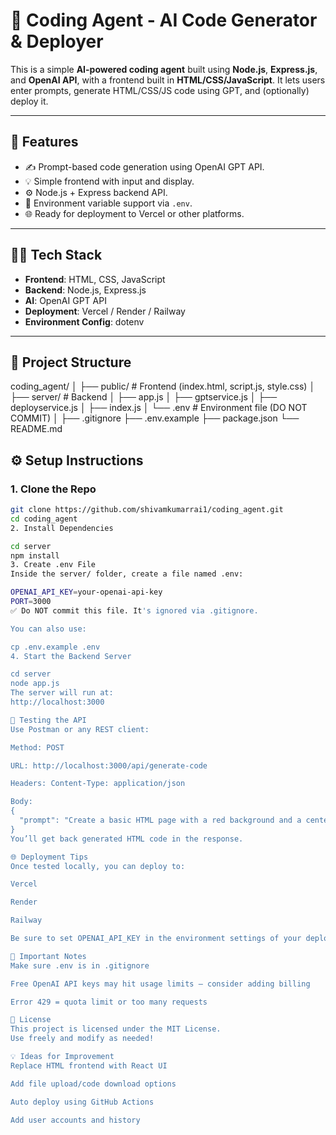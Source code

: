 # 🧠 Coding Agent - AI Code Generator & Deployer

This is a simple **AI-powered coding agent** built using **Node.js**, **Express.js**, and **OpenAI API**, with a frontend built in **HTML/CSS/JavaScript**. It lets users enter prompts, generate HTML/CSS/JS code using GPT, and (optionally) deploy it.

---

## 🚀 Features

- ✍️ Prompt-based code generation using OpenAI GPT API.
- 💡 Simple frontend with input and display.
- ⚙️ Node.js + Express backend API.
- 🔐 Environment variable support via `.env`.
- 🌐 Ready for deployment to Vercel or other platforms.

---

## 🧑‍💻 Tech Stack

- **Frontend**: HTML, CSS, JavaScript
- **Backend**: Node.js, Express.js
- **AI**: OpenAI GPT API
- **Deployment**: Vercel / Render / Railway
- **Environment Config**: dotenv

---

## 📁 Project Structure

coding_agent/
│
├── public/ # Frontend (index.html, script.js, style.css)
│
├── server/ # Backend
│ ├── app.js
│ ├── gptservice.js
│ ├── deployservice.js
│ ├── index.js
│ └── .env # Environment file (DO NOT COMMIT)
│
├── .gitignore
├── .env.example
├── package.json
└── README.md


## ⚙️ Setup Instructions

### 1. Clone the Repo

```bash
git clone https://github.com/shivamkumarrai1/coding_agent.git
cd coding_agent
2. Install Dependencies

cd server
npm install
3. Create .env File
Inside the server/ folder, create a file named .env:

OPENAI_API_KEY=your-openai-api-key
PORT=3000
✅ Do NOT commit this file. It's ignored via .gitignore.

You can also use:

cp .env.example .env
4. Start the Backend Server

cd server
node app.js
The server will run at:
http://localhost:3000

🧪 Testing the API
Use Postman or any REST client:

Method: POST

URL: http://localhost:3000/api/generate-code

Headers: Content-Type: application/json

Body: 
{
  "prompt": "Create a basic HTML page with a red background and a centered title."
}
You’ll get back generated HTML code in the response.

🌐 Deployment Tips
Once tested locally, you can deploy to:

Vercel

Render

Railway

Be sure to set OPENAI_API_KEY in the environment settings of your deployment platform.

🛑 Important Notes
Make sure .env is in .gitignore

Free OpenAI API keys may hit usage limits — consider adding billing

Error 429 = quota limit or too many requests

📄 License
This project is licensed under the MIT License.
Use freely and modify as needed!

💡 Ideas for Improvement
Replace HTML frontend with React UI

Add file upload/code download options

Auto deploy using GitHub Actions

Add user accounts and history
